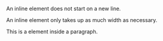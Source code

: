 An inline element does not start on a new line.

An inline element only takes up as much width as necessary.

This is a <span> element inside a paragraph.
